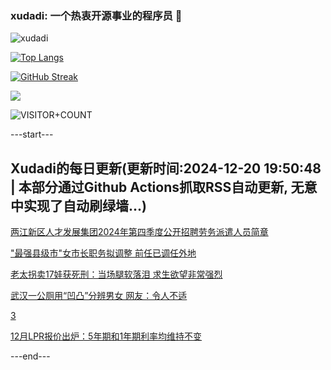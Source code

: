 ### xudadi: 一个热衷开源事业的程序员 👋

![xudadi](https://github-readme-stats-git-masterorgs-github-readme-stats-team.vercel.app/api?username=xudadi)

[![Top Langs](https://github-readme-stats.vercel.app/api/top-langs/?username=xudadi)](https://github.com/anuraghazra/github-readme-stats)

[![GitHub Streak](https://streak-stats.demolab.com?user=xudadi&locale=zh_Hans)](https://git.io/streak-stats)

![](https://raw.githubusercontent.com/xudadi/xudadi/main/assets/github-contribution-grid-snake.svg)

![VISITOR+COUNT](https://komarev.com/ghpvc/?username=xudadi&label=VISITOR+COUNT)


---start---

## Xudadi的每日更新(更新时间:2024-12-20 19:50:48 | 本部分通过Github Actions抓取RSS自动更新, 无意中实现了自动刷绿墙...)

[两江新区人才发展集团2024年第四季度公开招聘劳务派遣人员简章](https://www.gongkaoleida.com/article/2238241)

["最强县级市"女市长职务拟调整 前任已调任外地](https://m.163.com/news/article/JJQBUCUD0530JPVV.html)

[老太拐卖17娃获死刑：当场腿软落泪 求生欲望非常强烈](https://m.163.com/news/article/JJRHM99Q053469LG.html)

[武汉一公厕用“凹凸”分辨男女 网友：令人不适](https://m.163.com/news/article/JJQBK3GR05149PH8.html)

[3](https://m.163.com/touch/news/sub/domestic)

[12月LPR报价出炉：5年期和1年期利率均维持不变](https://m.163.com/news/article/JJRDOE2E05198CJN.html)

---end---

